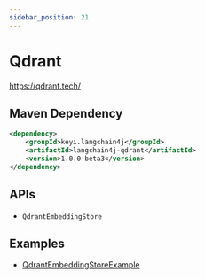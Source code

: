 ```yaml
---
sidebar_position: 21
---
```


# Qdrant

https://qdrant.tech/


## Maven Dependency

```xml
<dependency>
    <groupId>keyi.langchain4j</groupId>
    <artifactId>langchain4j-qdrant</artifactId>
    <version>1.0.0-beta3</version>
</dependency>
```


## APIs

- `QdrantEmbeddingStore`


## Examples

- [QdrantEmbeddingStoreExample](https://github.com/langchain4j/langchain4j-examples/blob/main/qdrant-example/src/main/java/QdrantEmbeddingStoreExample.java)
